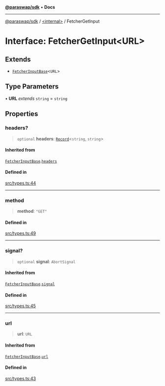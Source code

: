 [**@paraswap/sdk**](../../README.md) • **Docs**

***

[@paraswap/sdk](../../globals.md) / [\<internal\>](../README.md) / FetcherGetInput

# Interface: FetcherGetInput\<URL\>

## Extends

- [`FetcherInputBase`](FetcherInputBase.md)\<`URL`\>

## Type Parameters

• **URL** *extends* `string` = `string`

## Properties

### headers?

> `optional` **headers**: [`Record`](../type-aliases/Record.md)\<`string`, `string`\>

#### Inherited from

[`FetcherInputBase`](FetcherInputBase.md).[`headers`](FetcherInputBase.md#headers)

#### Defined in

[src/types.ts:44](https://github.com/paraswap/paraswap-sdk/blob/master/src/types.ts#L44)

***

### method

> **method**: `"GET"`

#### Defined in

[src/types.ts:49](https://github.com/paraswap/paraswap-sdk/blob/master/src/types.ts#L49)

***

### signal?

> `optional` **signal**: `AbortSignal`

#### Inherited from

[`FetcherInputBase`](FetcherInputBase.md).[`signal`](FetcherInputBase.md#signal)

#### Defined in

[src/types.ts:45](https://github.com/paraswap/paraswap-sdk/blob/master/src/types.ts#L45)

***

### url

> **url**: `URL`

#### Inherited from

[`FetcherInputBase`](FetcherInputBase.md).[`url`](FetcherInputBase.md#url)

#### Defined in

[src/types.ts:43](https://github.com/paraswap/paraswap-sdk/blob/master/src/types.ts#L43)
